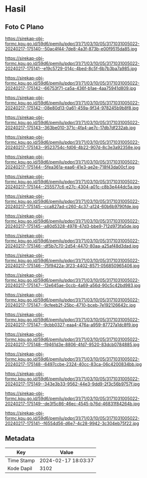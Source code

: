 # Hasil

## Foto C Plano

https://sirekap-obj-formc.kpu.go.id/59d6/pemilu/pdpr/31/71/03/10/05/3171031005022-20240217-175140--50ac4f44-7de8-4a3f-873b-e00f9515da85.jpg

https://sirekap-obj-formc.kpu.go.id/59d6/pemilu/pdpr/31/71/03/10/05/3171031005022-20240217-175141--e19c5729-014c-4bed-8c5f-6b7b3ba7a985.jpg

https://sirekap-obj-formc.kpu.go.id/59d6/pemilu/pdpr/31/71/03/10/05/3171031005022-20240217-175142--66753f71-ca5a-436f-b1ae-4aa75941d809.jpg

https://sirekap-obj-formc.kpu.go.id/59d6/pemilu/pdpr/31/71/03/10/05/3171031005022-20240217-175142--08e80d13-0a61-459a-9f34-978245b9b8f8.jpg

https://sirekap-obj-formc.kpu.go.id/59d6/pemilu/pdpr/31/71/03/10/05/3171031005022-20240217-175143--363be010-371c-4fa4-ae7c-17db7df232ab.jpg

https://sirekap-obj-formc.kpu.go.id/59d6/pemilu/pdpr/31/71/03/10/05/3171031005022-20240217-175143--9523754c-fd06-4b22-907d-8c3e3a92358e.jpg

https://sirekap-obj-formc.kpu.go.id/59d6/pemilu/pdpr/31/71/03/10/05/3171031005022-20240217-175144--5fea361a-eaa6-41e3-ae2e-718f43da00cf.jpg

https://sirekap-obj-formc.kpu.go.id/59d6/pemilu/pdpr/31/71/03/10/05/3171031005022-20240217-175144--255577c6-e27c-4304-a01c-c8b3e444dc5a.jpg

https://sirekap-obj-formc.kpu.go.id/59d6/pemilu/pdpr/31/71/03/10/05/3171031005022-20240217-175145--cca827ad-c260-4c37-a124-60b6b9790fde.jpg

https://sirekap-obj-formc.kpu.go.id/59d6/pemilu/pdpr/31/71/03/10/05/3171031005022-20240217-175145--a80d5328-4978-47d3-bbe9-712d973fa5de.jpg

https://sirekap-obj-formc.kpu.go.id/59d6/pemilu/pdpr/31/71/03/10/05/3171031005022-20240217-175146--df5b7c70-2d54-4470-80aa-a25af48d3dad.jpg

https://sirekap-obj-formc.kpu.go.id/59d6/pemilu/pdpr/31/71/03/10/05/3171031005022-20240217-175146--75f9422a-3f23-4402-8571-056850965406.jpg

https://sirekap-obj-formc.kpu.go.id/59d6/pemilu/pdpr/31/71/03/10/05/3171031005022-20240217-175147--12e645ae-0ccb-4a69-a56d-90c5c42bd983.jpg

https://sirekap-obj-formc.kpu.go.id/59d6/pemilu/pdpr/31/71/03/10/05/3171031005022-20240217-175147--9cfeeb2f-25bc-4710-bceb-7e192126642c.jpg

https://sirekap-obj-formc.kpu.go.id/59d6/pemilu/pdpr/31/71/03/10/05/3171031005022-20240217-175147--9cbb0327-eaa4-476a-a959-87727a1dc8f9.jpg

https://sirekap-obj-formc.kpu.go.id/59d6/pemilu/pdpr/31/71/03/10/05/3171031005022-20240217-175148--f9461d3e-8806-4fd7-9520-83dcb0784885.jpg

https://sirekap-obj-formc.kpu.go.id/59d6/pemilu/pdpr/31/71/03/10/05/3171031005022-20240217-175148--6497ccbe-2324-40cc-83ca-06c4200834bb.jpg

https://sirekap-obj-formc.kpu.go.id/59d6/pemilu/pdpr/31/71/03/10/05/3171031005022-20240217-175149--343e3b33-9562-44e3-9dd9-2f3c56b9757f.jpg

https://sirekap-obj-formc.kpu.go.id/59d6/pemilu/pdpr/31/71/03/10/05/3171031005022-20240217-175149--de3f5c86-46ec-4545-b76d-46831f84264b.jpg

https://sirekap-obj-formc.kpu.go.id/59d6/pemilu/pdpr/31/71/03/10/05/3171031005022-20240217-175141--f6554d56-d6e7-4c28-9942-3c304eb75f22.jpg


## Metadata

| Key        | Value               |
| ---------- | ------------------- |
| Time Stamp | 2024-02-17 18:03:37 |
| Kode Dapil | 3102                |




